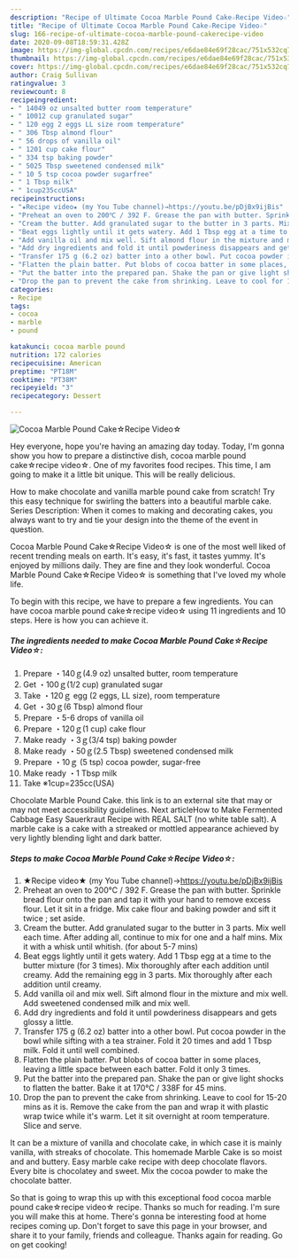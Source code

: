 ```yaml
---
description: "Recipe of Ultimate Cocoa Marble Pound Cake☆Recipe Video☆"
title: "Recipe of Ultimate Cocoa Marble Pound Cake☆Recipe Video☆"
slug: 166-recipe-of-ultimate-cocoa-marble-pound-cakerecipe-video
date: 2020-09-08T18:59:31.428Z
image: https://img-global.cpcdn.com/recipes/e6dae84e69f28cac/751x532cq70/cocoa-marble-pound-cake☆recipe-video☆-recipe-main-photo.jpg
thumbnail: https://img-global.cpcdn.com/recipes/e6dae84e69f28cac/751x532cq70/cocoa-marble-pound-cake☆recipe-video☆-recipe-main-photo.jpg
cover: https://img-global.cpcdn.com/recipes/e6dae84e69f28cac/751x532cq70/cocoa-marble-pound-cake☆recipe-video☆-recipe-main-photo.jpg
author: Craig Sullivan
ratingvalue: 3
reviewcount: 8
recipeingredient:
- " 14049 oz unsalted butter room temperature"
- " 10012 cup granulated sugar"
- " 120 egg 2 eggs LL size room temperature"
- " 306 Tbsp almond flour"
- " 56 drops of vanilla oil"
- " 1201 cup cake flour"
- " 334 tsp baking powder"
- " 5025 Tbsp sweetened condensed milk"
- " 10 5 tsp cocoa powder sugarfree"
- " 1 Tbsp milk"
- " 1cup235ccUSA"
recipeinstructions:
- "★Recipe video★ (my You Tube channel)→https://youtu.be/pDjBx9ijBis"
- "Preheat an oven to 200℃ / 392 F. Grease the pan with butter. Sprinkle bread flour onto the pan and tap it with your hand to remove excess flour. Let it sit in a fridge. Mix cake flour and baking powder and sift it twice ; set aside."
- "Cream the butter. Add granulated sugar to the butter in 3 parts. Mix well each time. After adding all, continue to mix for one and a half mins. Mix it with a whisk until whitish. (for about 5-7 mins)"
- "Beat eggs lightly until it gets watery. Add 1 Tbsp egg at a time to the butter mixture (for 3 times). Mix thoroughly after each addition until creamy. Add the remaining egg in 3 parts. Mix thoroughly after each addition until creamy."
- "Add vanilla oil and mix well. Sift almond flour in the mixture and mix well. Add sweetened condensed milk and mix well."
- "Add dry ingredients and fold it until powderiness disappears and gets glossy a little."
- "Transfer 175 g (6.2 oz) batter into a other bowl. Put cocoa powder in the bowl while sifting with a tea strainer. Fold it 20 times and add 1 Tbsp milk. Fold it until well combined."
- "Flatten the plain batter. Put blobs of cocoa batter in some places, leaving a little space between each batter. Fold it only 3 times."
- "Put the batter into the prepared pan. Shake the pan or give light shocks to flatten the batter. Bake it at 170℃ / 338F for 45 mins."
- "Drop the pan to prevent the cake from shrinking. Leave to cool for 15-20 mins as it is. Remove the cake from the pan and wrap it with plastic wrap twice while it&#39;s warm. Let it sit overnight at room temperature. Slice and serve."
categories:
- Recipe
tags:
- cocoa
- marble
- pound

katakunci: cocoa marble pound 
nutrition: 172 calories
recipecuisine: American
preptime: "PT18M"
cooktime: "PT38M"
recipeyield: "3"
recipecategory: Dessert

---
```



![Cocoa Marble Pound Cake☆Recipe Video☆](https://img-global.cpcdn.com/recipes/e6dae84e69f28cac/751x532cq70/cocoa-marble-pound-cake☆recipe-video☆-recipe-main-photo.jpg)

Hey everyone, hope you're having an amazing day today. Today, I'm gonna show you how to prepare a distinctive dish, cocoa marble pound cake☆recipe video☆. One of my favorites food recipes. This time, I am going to make it a little bit unique. This will be really delicious.

How to make chocolate and vanilla marble pound cake from scratch! Try this easy technique for swirling the batters into a beautiful marble cake. Series Description: When it comes to making and decorating cakes, you always want to try and tie your design into the theme of the event in question.

Cocoa Marble Pound Cake☆Recipe Video☆ is one of the most well liked of recent trending meals on earth. It's easy, it's fast, it tastes yummy. It's enjoyed by millions daily. They are fine and they look wonderful. Cocoa Marble Pound Cake☆Recipe Video☆ is something that I've loved my whole life.


To begin with this recipe, we have to prepare a few ingredients. You can have cocoa marble pound cake☆recipe video☆ using 11 ingredients and 10 steps. Here is how you can achieve it.

<!--inarticleads1-->

##### The ingredients needed to make Cocoa Marble Pound Cake☆Recipe Video☆:

1. Prepare  ・140ｇ(4.9 oz) unsalted butter, room temperature
1. Get  ・100ｇ(1/2 cup) granulated sugar
1. Take  ・120ｇ egg (2 eggs, LL size), room temperature
1. Get  ・30ｇ(6 Tbsp) almond flour
1. Prepare  ・5-6 drops of vanilla oil
1. Prepare  ・120ｇ(1 cup) cake flour
1. Make ready  ・3ｇ(3/4 tsp) baking powder
1. Make ready  ・50ｇ(2.5 Tbsp) sweetened condensed milk
1. Prepare  ・10ｇ (5 tsp) cocoa powder, sugar-free
1. Make ready  ・1 Tbsp milk
1. Take  ※1cup=235cc(USA)


Chocolate Marble Pound Cake. this link is to an external site that may or may not meet accessibility guidelines. Next articleHow to Make Fermented Cabbage Easy Sauerkraut Recipe with REAL SALT (no white table salt). A marble cake is a cake with a streaked or mottled appearance achieved by very lightly blending light and dark batter. 

<!--inarticleads2-->

##### Steps to make Cocoa Marble Pound Cake☆Recipe Video☆:

1. ★Recipe video★ (my You Tube channel)→https://youtu.be/pDjBx9ijBis
1. Preheat an oven to 200℃ / 392 F. Grease the pan with butter. Sprinkle bread flour onto the pan and tap it with your hand to remove excess flour. Let it sit in a fridge. Mix cake flour and baking powder and sift it twice ; set aside.
1. Cream the butter. Add granulated sugar to the butter in 3 parts. Mix well each time. After adding all, continue to mix for one and a half mins. Mix it with a whisk until whitish. (for about 5-7 mins)
1. Beat eggs lightly until it gets watery. Add 1 Tbsp egg at a time to the butter mixture (for 3 times). Mix thoroughly after each addition until creamy. Add the remaining egg in 3 parts. Mix thoroughly after each addition until creamy.
1. Add vanilla oil and mix well. Sift almond flour in the mixture and mix well. Add sweetened condensed milk and mix well.
1. Add dry ingredients and fold it until powderiness disappears and gets glossy a little.
1. Transfer 175 g (6.2 oz) batter into a other bowl. Put cocoa powder in the bowl while sifting with a tea strainer. Fold it 20 times and add 1 Tbsp milk. Fold it until well combined.
1. Flatten the plain batter. Put blobs of cocoa batter in some places, leaving a little space between each batter. Fold it only 3 times.
1. Put the batter into the prepared pan. Shake the pan or give light shocks to flatten the batter. Bake it at 170℃ / 338F for 45 mins.
1. Drop the pan to prevent the cake from shrinking. Leave to cool for 15-20 mins as it is. Remove the cake from the pan and wrap it with plastic wrap twice while it&#39;s warm. Let it sit overnight at room temperature. Slice and serve.


It can be a mixture of vanilla and chocolate cake, in which case it is mainly vanilla, with streaks of chocolate. This homemade Marble Cake is so moist and and buttery. Easy marble cake recipe with deep chocolate flavors. Every bite is chocolatey and sweet. Mix the cocoa powder to make the chocolate batter. 

So that is going to wrap this up with this exceptional food cocoa marble pound cake☆recipe video☆ recipe. Thanks so much for reading. I'm sure you will make this at home. There's gonna be interesting food at home recipes coming up. Don't forget to save this page in your browser, and share it to your family, friends and colleague. Thanks again for reading. Go on get cooking!
